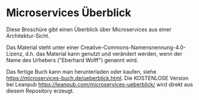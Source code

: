 # Microservices Überblick

Diese Broschüre gibt einen Überblick über Microservices aus
einer Architektur-Sicht.

Das Material steht unter einer
Creative-Commons-Namensnennung-4.0-Lizenz, d.h. das Material kann
genutzt und verändert werden, wenn der Name des Urhebers ("Eberhard
Wolff") genannt wird.

Das fertige Buch kann man herunterladen oder kaufen, siehe
<https://microservices-buch.de/ueberblick.html>. Die KOSTENLOSE
Version bei Leanpub <https://leanpub.com/microservices-ueberblick/>
wird direkt aus diesem Repository erzeugt.
